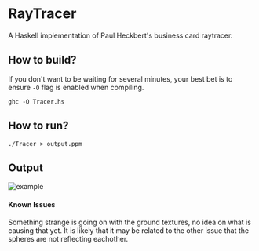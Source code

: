 RayTracer
=========

A Haskell implementation of Paul Heckbert's business card raytracer.

## How to build?
If you don't want to be waiting for several minutes, your best bet is to ensure `-O` flag is enabled when compiling.

`ghc -O Tracer.hs`

## How to run?

`./Tracer > output.ppm`

## Output

![example][1]

#### Known Issues
Something strange is going on with the ground textures, no idea on what is causing that yet.
It is likely that it may be related to the other issue that the spheres are not reflecting eachother.


  [1]: http://i.imgur.com/eQ1qwcx.png

